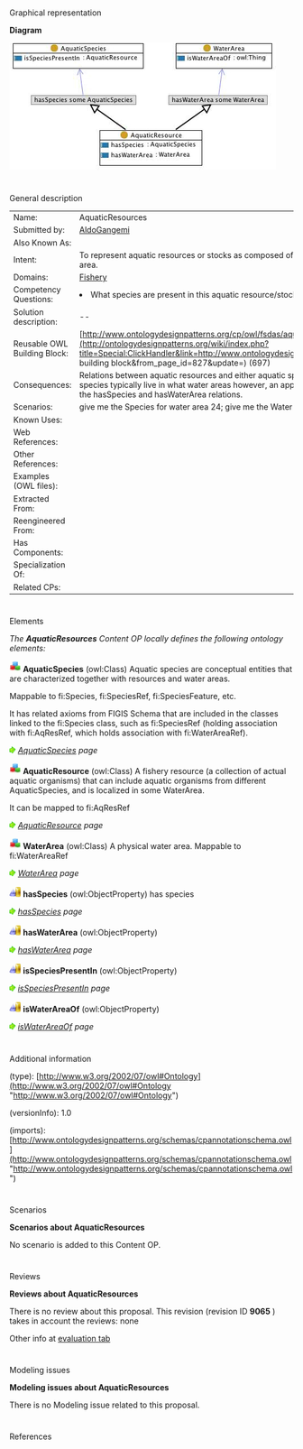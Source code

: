 # 

 Graphical representation



__Diagram__ 





[![Image:Aquaticresource.jpg](public/images/c/c0/Aquaticresource.jpg)](../Image/Aquaticresource.jpg "Image:Aquaticresource.jpg")





# 

 General description




|  |  |
| --- | --- |
|  Name:  |  AquaticResources  |
|  Submitted by:  | [AldoGangemi](../User/AldoGangemi "User:AldoGangemi")  |
|  Also Known As:  |  |
|  Intent:  |  To represent aquatic resources or stocks as composed of aquatic organisms from one or more species, and living in a water area.  |
|  Domains:  | [Fishery](../Community/Fishery "Community:Fishery")  |
|  Competency Questions:  | <li>       What species are present in this aquatic resource/stock? In what water area this aquatic resource/stock lives in?      </li> |
|  Solution description:  |  --  |
|  Reusable OWL Building Block:  | [http://www.ontologydesignpatterns.org/cp/owl/fsdas/aquaticresources.owl](http://ontologydesignpatterns.org/wiki/index.php?title=Special:ClickHandler&link=http://www.ontologydesignpatterns.org/cp/owl/fsdas/aquaticresources.owl&message=OWL building block&from_page_id=827&update=)  (697)  |
|  Consequences:  |  Relations between aquatic resources and either aquatic species or water areas can be represented. In order to infer what species typically live in what water areas however, an application needs to add a SWRL rule, or a SPARQL query that unifies the hasSpecies and hasWaterArea relations.  |
|  Scenarios:  |  give me the Species for water area 24; give me the Water areas for species Gadus morhua.  |
|  Known Uses:  |  |
|  Web References:  |  |
|  Other References:  |  |
|  Examples (OWL files):  |  |
|  Extracted From:  |  |
|  Reengineered From:  |  |
|  Has Components:  |  |
|  Specialization Of:  |  |
|  Related CPs:  |  |



  





# 

 Elements



_The
 __AquaticResources__ 
 Content OP locally defines the following ontology elements:_ 





[![Class](public/images/thumb/2/27/Class.gif/20px-Class.gif)](../Image/Class.gif "Class")
__AquaticSpecies__ 
 (owl:Class) Aquatic species are conceptual entities that are characterized together with resources and water areas.
 
 Mappable to fi:Species, fi:SpeciesRef, fi:SpeciesFeature, etc.
 



 It has related axioms from FIGIS Schema that are included in the classes linked to the fi:Species class, such as fi:SpeciesRef (holding association with fi:AqResRef, which holds association with fi:WaterAreaRef).
 



[![](public/images/thumb/8/87/ArrowRight.gif/11px-ArrowRight.gif)](../Image/ArrowRight.gif "ArrowRight.gif")
_[AquaticSpecies](../Submissions/AquaticResources/AquaticSpecies "Submissions:AquaticResources/AquaticSpecies") 
 page_ 



[![Class](public/images/thumb/2/27/Class.gif/20px-Class.gif)](../Image/Class.gif "Class")
__AquaticResource__ 
 (owl:Class) A fishery resource (a collection of actual aquatic organisms) that can include aquatic organisms from different AquaticSpecies, and is localized in some WaterArea.
 
 It can be mapped to fi:AqResRef
 



[![](public/images/thumb/8/87/ArrowRight.gif/11px-ArrowRight.gif)](../Image/ArrowRight.gif "ArrowRight.gif")
_[AquaticResource](../Submissions/AquaticResources/AquaticResource "Submissions:AquaticResources/AquaticResource") 
 page_ 



[![Class](public/images/thumb/2/27/Class.gif/20px-Class.gif)](../Image/Class.gif "Class")
__WaterArea__ 
 (owl:Class) A physical water area. Mappable to fi:WaterAreaRef
 
[![](public/images/thumb/8/87/ArrowRight.gif/11px-ArrowRight.gif)](../Image/ArrowRight.gif "ArrowRight.gif")
_[WaterArea](../Submissions/AquaticResources/WaterArea "Submissions:AquaticResources/WaterArea") 
 page_ 



[![ObjectProperty](public/images/thumb/c/c3/ObjectProperty.gif/20px-ObjectProperty.gif)](../Image/ObjectProperty.gif "ObjectProperty")
__hasSpecies__ 
 (owl:ObjectProperty) has species
 
[![](public/images/thumb/8/87/ArrowRight.gif/11px-ArrowRight.gif)](../Image/ArrowRight.gif "ArrowRight.gif")
_[hasSpecies](../Submissions/AquaticResources/hasSpecies "Submissions:AquaticResources/hasSpecies") 
 page_ 



[![ObjectProperty](public/images/thumb/c/c3/ObjectProperty.gif/20px-ObjectProperty.gif)](../Image/ObjectProperty.gif "ObjectProperty")
__hasWaterArea__ 
 (owl:ObjectProperty)
 
[![](public/images/thumb/8/87/ArrowRight.gif/11px-ArrowRight.gif)](../Image/ArrowRight.gif "ArrowRight.gif")
_[hasWaterArea](../Submissions/AquaticResources/hasWaterArea "Submissions:AquaticResources/hasWaterArea") 
 page_ 



[![ObjectProperty](public/images/thumb/c/c3/ObjectProperty.gif/20px-ObjectProperty.gif)](../Image/ObjectProperty.gif "ObjectProperty")
__isSpeciesPresentIn__ 
 (owl:ObjectProperty)
 
[![](public/images/thumb/8/87/ArrowRight.gif/11px-ArrowRight.gif)](../Image/ArrowRight.gif "ArrowRight.gif")
_[isSpeciesPresentIn](../Submissions/AquaticResources/isSpeciesPresentIn "Submissions:AquaticResources/isSpeciesPresentIn") 
 page_ 



[![ObjectProperty](public/images/thumb/c/c3/ObjectProperty.gif/20px-ObjectProperty.gif)](../Image/ObjectProperty.gif "ObjectProperty")
__isWaterAreaOf__ 
 (owl:ObjectProperty)
 
[![](public/images/thumb/8/87/ArrowRight.gif/11px-ArrowRight.gif)](../Image/ArrowRight.gif "ArrowRight.gif")
_[isWaterAreaOf](../Submissions/AquaticResources/isWaterAreaOf "Submissions:AquaticResources/isWaterAreaOf") 
 page_ 


# 

 Additional information



 (type):
 [http://www.w3.org/2002/07/owl#Ontology](http://www.w3.org/2002/07/owl#Ontology "http://www.w3.org/2002/07/owl#Ontology") 




 (versionInfo): 1.0
 



 (imports):
 [http://www.ontologydesignpatterns.org/schemas/cpannotationschema.owl](http://www.ontologydesignpatterns.org/schemas/cpannotationschema.owl "http://www.ontologydesignpatterns.org/schemas/cpannotationschema.owl") 




# 

 Scenarios




__Scenarios about AquaticResources__ 


 No scenario is added to this Content OP.
 




# 

 Reviews




__Reviews about AquaticResources__ 


 There is no review about this proposal.
This revision (revision ID
 __9065__ 
 ) takes in account the reviews: none
 



 Other info at
 [evaluation tab](http://ontologydesignpatterns.org/wiki/index.php?title=Submissions:AquaticResources&action=evaluation "http://ontologydesignpatterns.org/wiki/index.php?title=Submissions:AquaticResources&action=evaluation") 





  





# 

 Modeling issues




__Modeling issues about AquaticResources__ 


 There is no Modeling issue related to this proposal.
 




  





# 

 References